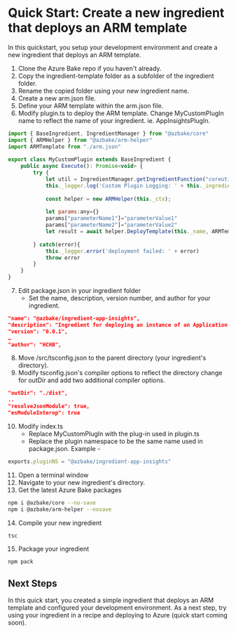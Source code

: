 # Quick Start: Create a new ingredient that deploys an ARM template

In this quickstart, you setup your development environment and create a new ingredient that deploys an ARM template.

1. Clone the Azure Bake repo if you haven't already.
2. Copy the ingredient-template folder as a subfolder of the ingredient folder.
3. Rename the copied folder using your new ingredient name.
4. Create a new arm.json file.
5. Define your ARM template within the arm.json file.
6. Modify plugin.ts to deploy the ARM template.  Change MyCustomPlugIn name to reflect the name of your ingredient.  ie. AppInsightsPlugIn.

```js
import { BaseIngredient, IngredientManager } from "@azbake/core"
import { ARMHelper } from "@azbake/arm-helper"
import ARMTemplate from "./arm.json"
	
export class MyCustomPlugin extends BaseIngredient {
    public async Execute(): Promise<void> {
		try {
            let util = IngredientManager.getIngredientFunction("coreutils", this._ctx)
            this._logger.log('Custom Plugin Logging: ' + this._ingredient.properties.source)
            
            const helper = new ARMHelper(this._ctx);
            
            let params:any={}
            params["parameterName1"]="parameterValue1"
            params["parameterName2"]="parameterValue2"
            let result = await helper.DeployTemplate(this._name, ARMTemplate, params, util.resource_group())
            
        } catch(error){
            this._logger.error('deployment failed: ' + error)
            throw error
        }
    }
}
```

7. Edit package.json in your ingredient folder
   - Set the name, description, version number, and author for your ingredient.  
```json
"name": "@azbake/ingredient-app-insights",
"description": "Ingredient for deploying an instance of an Application Insights resource",
"version": "0.0.1",
…
"author": "HCHB",
```
8. Move /src/tsconfig.json to the parent directory (your ingredient's directory).
9. Modify tsconfig.json's compiler options to reflect the directory change for outDir and add two additional compiler options.
```json
"outDir": "./dist",
..
"resolveJsonModule": true,
"esModuleInterop": true
```

10. Modify index.ts
	- Replace MyCustomPlugIn with the plug-in used in plugin.ts
	- Replace the plugin namespace to be the same name used in package.json.  Example - 
```ts
exports.pluginNS = "@azbake/ingredient-app-insights"
```
11. Open a terminal window
12. Navigate to your new ingredient's directory.
13. Get the latest Azure Bake packages
```bash
npm i @azbake/core --no-save
npm i @azbake/arm-helper --nosave
```
14. Compile your new ingredient 
```
tsc
```
15. Package your ingredient
```bash
npm pack
```

## Next Steps
In this quick start, you created a simple ingredient that deploys an ARM template and configured your development environment.  As a next step, try using your ingredient in a recipe and deploying to Azure (quick start coming soon).